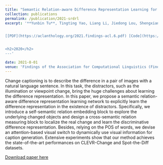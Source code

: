 ```yaml
---
title: "Semantic Relation-aware Difference Representation Learning for Change Captioning"
collection: publications
permalink: /publication/2021-srdrl
excerpt: '**Yunbin Tu**, Tingting Yao, Liang Li, Jiedong Lou, Shengxiang Gao, Zhengtao Yu, Chenggang Yan.


[[PDF](https://aclanthology.org/2021.findings-acl.6.pdf) [Code](https://github.com/tuyunbin/SRDRL) [Poster](https://drive.google.com/file/d/1UXlVpmEsWZsB6l7ksVJFntnYqkch_Swx/view?usp=drive_link) [Video](https://aclanthology.org/2021.findings-acl.6.mp4)]


<h2>2020</h2>
---'

date: 2021-8-01
venue: 'Findings of the Association for Computational Linguistics (Findings of ACL, Long), 63–73'
---
```


Change captioning is to describe the difference in a pair of images with a natural language sentence. In this task, the distractors, such as the illumination or viewpoint change, bring the huge challenges about learning the difference representation. In this paper, we propose a semantic relation-aware difference representation learning network to explicitly learn the difference representation in the existence of distractors. Specifically, we introduce a self-semantic relation embedding block to explore the underlying changed objects and design a cross-semantic relation measuring block to localize the real change and learn the discriminative difference representation. Besides, relying on the POS of words, we devise an attention-based visual switch to dynamically use visual information for caption generation. Extensive experiments show that our method achieves the state-of-the-art performances on CLEVR-Change and Spot-the-Diff datasets.

[Download paper here](https://aclanthology.org/2021.findings-acl.6.pdf)
